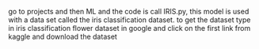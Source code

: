 go to projects and then ML and the code is call IRIS.py, this model is used with a data set called the iris classification dataset. to get the dataset type in iris classification flower dataset in google and click on the first link from kaggle and download the dataset
